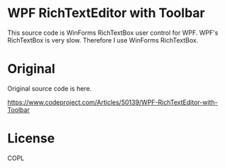 # WPF RichTextEditor with Toolbar

This source code is WinForms RichTextBox user control for WPF.
WPF's RichTextBox is very slow.
Therefore I use WinForms RichTextBox.

# Original
Original source code is here.  

https://www.codeproject.com/Articles/50139/WPF-RichTextEditor-with-Toolbar

# License

 COPL
